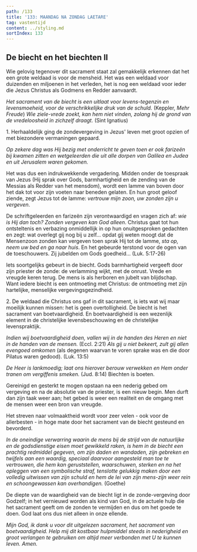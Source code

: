 ```yaml
---
path: /133
title: '133: MAANDAG NA ZONDAG LAETARE'
tag: vastentijd
content: ../styling.md
sortIndex: 133
---
```


## De biecht en het biechten II

Wie gelovig tegenover dit sacrament staat zal gemakkelijk erkennen dat het een grote weldaad is voor de mensheid. Het was een weldaad voor duizenden en miljoenen in het verleden, het is nog een weldaad voor ieder die Jezus Christus als Godmens en Redder aanvaardt.

_Het sacrament van de biecht is een uitlaat voor levens-tegenzin en levensmoeheid, voor de verschrikkelijke druk van de schuld._ (Keppler, _Mehr Freude_) _Wie ziele-vrede zoekt, kan hem niet vinden, zolang hij de grond van de vredeloosheid in zichzelf draagt._ (Sint Ignatius)

1\. Herhaaldelijk ging de zondevergeving in Jezus' leven met groot opzien of met biezondere vermaningen gepaard.

_Op zekere dag was Hij bezig met onderricht te geven toen er ook farizeën bij kwamen zitten en wetgeleerden die uit alle dorpen van Galilea en Judea en uit Jerusalem waren gekomen._

Het was dus een indrukwekkende vergadering. Midden onder de toespraak van Jezus (Hij sprak over Gods, barmhartigheid en de zending van de Messias als Redder van het mensdom), wordt een lamme van boven door het dak tot voor zijn voeten naar beneden gelaten. En hun groot geloof ziende, zegt Jezus tot de lamme: _vertrouw mijn zoon, uw zonden zijn u vergeven_.

De schriftgeleerden en farizeën zijn verontwaardigd en vragen zich af: _wie is Hij dan toch? Zonden vergeven kan God alleen_. Christus gaat tot hun ontsteltenis en verbazing onmiddellijk in op hun onuitgesproken gedachten en zegt: wat overlegt gij nog bij u zelf... opdat gij weten moogt dat de Mensenzoon zonden kan vergeven toen sprak Hij tot de lamme, _sta op, neem uw bed en ga naar huis_. En het gebeurde terstond voor de ogen van de toeschouwers. Zij jubelden om Gods goedheid... (Luk. 5:17-26)

Iets soortgelijks gebeurt in de biecht. Gods barmhartigheid vergeeft door zijn priester de zonde: de verlamming wijkt, met de onrust. Vrede en vreugde keren terug. De mens is als herboren en jubelt van blijdschap. Want iedere biecht is een ontmoeting met Christus: de ontmoeting met zijn hartelijke, menselijke vergevingsgezindheid.

2\. De weldaad die Christus ons gaf in dit sacrament, is iets wat wij maar moeilijk kunnen missen: het is geen overtolligheid. De biecht is het sacrament van boetvaardigheid. En boetvaardigheid is een wezenlijk element in de christelijke levensbeschouwing en de christelijke levenspraktijk.

_Indien wij boetvaardigheid doen, vallen wij in de handen des Heren en niet in de handen van de mensen._ (Eccl. 2:21) _Als gij u niet bekeert, zult gij allen evengoed omkomen_ (als degenen waarvan te voren sprake was en die door Pilatus waren gedood). (Luk. 13:5)

_De Heer is lankmoedig; laat ons hierover berouw verwekken en Hem onder tranen om vergiffenis smeken._ (Jud. 8:14) Biechten is boeten.

Gereinigd en gesterkt te mogen opstaan na een nederig gebed om vergeving en na de absolutie van de priester, is een nieuw begin. Men durft dan zijn taak weer aan; het gebed is weer een realiteit en de omgang met de mensen weer een bron van vreugde.

Het streven naar volmaaktheid wordt voor zeer velen - ook voor de allerbesten - in hoge mate door het sacrament van de biecht gesteund en bevorderd.

_In de oneindige verwarring waarin de mens bij de strijd van de natuurlijke en de godsdienstige eisen moet gewikkeld raken, is hem in de biecht een prachtig redmiddel gegeven, om zijn daden en wandaden, zijn gebreken en twijfels aan een waardig, speciaal daarvoor aangesteld man toe te vertrouwen, die hem kan geruststellen, waarschuwen, sterken en na het opleggen van een symbolische straf, tenslotte gelukkig maken door een volledig uitwissen van zijn schuld en hem de lei van zijn mens-zijn weer rein en schoongewassen kan overhandigen._ (Goethe)

De diepte van de waardigheid van de biecht ligt in de zonde-vergeving door Godzelf; in het vernieuwd worden als kind van God, in de actuele hulp die het sacrament geeft om de zonden te vermijden en dus om het goede te doen. God laat ons dus niet alleen in onze ellende.

_Mijn God, ik dank u voor dit uitgelezen sacrament, het sacrament van boetvaardigheid. Help mij dit kostbaar hulpmiddel steeds in nederigheid en groot verlangen te gebruiken om altijd meer verbonden met U te kunnen leven. Amen._
